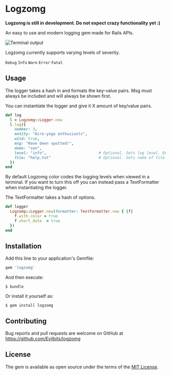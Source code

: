 # Logzomg

**Logzomg is still in development. Do not expect crazy functionality yet :)**

An easy to use and modern logging gem made for Rails APIs.

![Terminal output](http://i.imgur.com/SFvnXXm.png)

Logzomg currently supports varying levels of severity.

`
Debug
`
`
Info
`
`
Warn
`
`
Error
`
`
Fatal
`

## Usage

The logger takes a hash in and formats the key-value pairs. Msg must always be included and will always be shown first.

You can instantiate the logger and give it X amount of key/value pairs.

```ruby
def log
  l = Logzomg::Logger.new
  l.log({
    number: 3,
    entity: "Acro-yoga enthusiasts",
    wild: true,
    msg: "Have been spotted!", 
    damn: "son",
    level: "info",                       # Optional. Sets log level. Default is warning
    file: "help.txt"                     # Optional. Sets name of file to log to. Default is log.txt
  })
end  
```

By default Logzomg color codes the logging levels when viewed in a terminal. If you want to turn this off you can instead pass a TextFormatter when instantiating the logger.

The TextFormatter takes a hash of options.

```ruby
def logger
  Logzomg::Logger.new(formatter: TextFormatter.new { |f|
    f.with_color = true
    f.short_date  = true
  })
end
```


## Installation

Add this line to your application's Gemfile:

```ruby
gem 'logzomg'
```

And then execute:

    $ bundle

Or install it yourself as:

    $ gem install logzomg

## Contributing

Bug reports and pull requests are welcome on GitHub at https://github.com/Evilbits/logzomg


## License

The gem is available as open source under the terms of the [MIT License](http://opensource.org/licenses/MIT).

